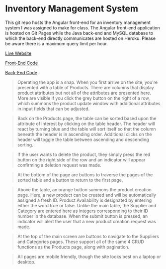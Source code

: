 # Inventory Management System

This git repo hosts the Angular front-end for an inventory management system I was assigned to make for class. The Angular front-end application is hosted on Git Pages while the Java back-end and MySQL database to which the back-end directly communicates are hosted on Heroku. Please be aware there is a maximum query limit per hour.

[Live Website](https://gwyche.github.io/LiveDashboard/)

[Front-End Code](https://github.com/gwyche/dashboard_front)

[Back-End Code](https://github.com/gwyche/dashboardback)

>Operating the app is a snap. When you first arrive on the site, you're presented with a table of Products. There are columns that display product attributes but not all of the attributes are presented here. More are visible if you click the grey button on the right of a row, which summons the product update window with additional attributes in input fields that can be adjusted.

>Back on the Products page, the table can be sorted based upon the attribute of interest by clicking on the table header. The header will react by turning blue and the table will sort itself so that the column beneath the header is in ascending order. Additional clicks on the header will toggle the table between ascending and descending sorting.

>If the user wants to delete the product, they simply press the red button on the right side of the row and an indicator will appear confirming a deletion request was made. 

>At the bottom of the page are buttons to traverse the pages of the sorted table and a button to return to the first page.

>Above the table, an orange button summons the product creation page. Here, a new product can be created and will be automatically assigned a fresh ID. Product Availability is designated by entering either the word true or false. Unlike the main table, the Supplier and Category are entered here as integers corresponding to their ID number in the database. When the submit button is pressed, an indicator will alert the user that a new product creation request was made. 

>At the top of the main screen are buttons to navigate to the Suppliers and Categories pages. These support all of the same 4 CRUD functions as the Products page, along with pagination.

>All pages are mobile friendly, though the site looks best on a laptop or desktop.
